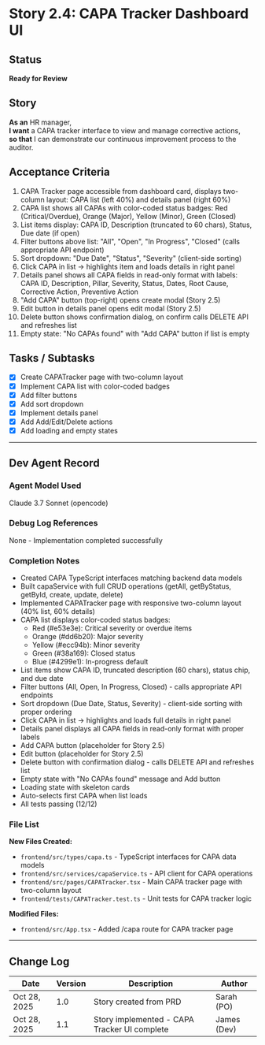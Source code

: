 # Story 2.4: CAPA Tracker Dashboard UI

## Status
**Ready for Review**

## Story
**As an** HR manager,  
**I want** a CAPA tracker interface to view and manage corrective actions,  
**so that** I can demonstrate our continuous improvement process to the auditor.

## Acceptance Criteria
1. CAPA Tracker page accessible from dashboard card, displays two-column layout: CAPA list (left 40%) and details panel (right 60%)
2. CAPA list shows all CAPAs with color-coded status badges: Red (Critical/Overdue), Orange (Major), Yellow (Minor), Green (Closed)
3. List items display: CAPA ID, Description (truncated to 60 chars), Status, Due date (if open)
4. Filter buttons above list: "All", "Open", "In Progress", "Closed" (calls appropriate API endpoint)
5. Sort dropdown: "Due Date", "Status", "Severity" (client-side sorting)
6. Click CAPA in list → highlights item and loads details in right panel
7. Details panel shows all CAPA fields in read-only format with labels: CAPA ID, Description, Pillar, Severity, Status, Dates, Root Cause, Corrective Action, Preventive Action
8. "Add CAPA" button (top-right) opens create modal (Story 2.5)
9. Edit button in details panel opens edit modal (Story 2.5)
10. Delete button shows confirmation dialog, on confirm calls DELETE API and refreshes list
11. Empty state: "No CAPAs found" with "Add CAPA" button if list is empty

## Tasks / Subtasks
- [x] Create CAPATracker page with two-column layout
- [x] Implement CAPA list with color-coded badges
- [x] Add filter buttons
- [x] Add sort dropdown
- [x] Implement details panel
- [x] Add Add/Edit/Delete actions
- [x] Add loading and empty states

---

## Dev Agent Record

### Agent Model Used
Claude 3.7 Sonnet (opencode)

### Debug Log References
None - Implementation completed successfully

### Completion Notes
- Created CAPA TypeScript interfaces matching backend data models
- Built capaService with full CRUD operations (getAll, getByStatus, getById, create, update, delete)
- Implemented CAPATracker page with responsive two-column layout (40% list, 60% details)
- CAPA list displays color-coded status badges:
  - Red (#e53e3e): Critical severity or overdue items
  - Orange (#dd6b20): Major severity
  - Yellow (#ecc94b): Minor severity
  - Green (#38a169): Closed status
  - Blue (#4299e1): In-progress default
- List items show CAPA ID, truncated description (60 chars), status chip, and due date
- Filter buttons (All, Open, In Progress, Closed) - calls appropriate API endpoints
- Sort dropdown (Due Date, Status, Severity) - client-side sorting with proper ordering
- Click CAPA in list → highlights and loads full details in right panel
- Details panel displays all CAPA fields in read-only format with proper labels
- Add CAPA button (placeholder for Story 2.5)
- Edit button (placeholder for Story 2.5)
- Delete button with confirmation dialog - calls DELETE API and refreshes list
- Empty state with "No CAPAs found" message and Add button
- Loading state with skeleton cards
- Auto-selects first CAPA when list loads
- All tests passing (12/12)

### File List
**New Files Created:**
- `frontend/src/types/capa.ts` - TypeScript interfaces for CAPA data models
- `frontend/src/services/capaService.ts` - API client for CAPA operations
- `frontend/src/pages/CAPATracker.tsx` - Main CAPA tracker page with two-column layout
- `frontend/tests/CAPATracker.test.ts` - Unit tests for CAPA tracker logic

**Modified Files:**
- `frontend/src/App.tsx` - Added /capa route for CAPA tracker page

---

## Change Log
| Date | Version | Description | Author |
|------|---------|-------------|--------|
| Oct 28, 2025 | 1.0 | Story created from PRD | Sarah (PO) |
| Oct 28, 2025 | 1.1 | Story implemented - CAPA Tracker UI complete | James (Dev) |
